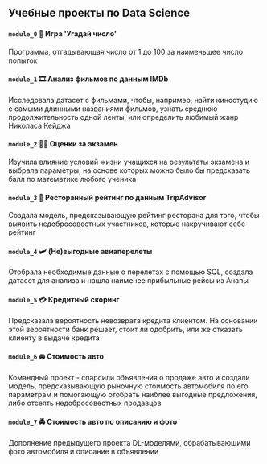 ## Учебные проекты по Data Science


#### `module_0` :game_die: Игра 'Угадай число' 

Программа, отгадывающая число от 1 до 100 за наименьшее число попыток

#### `module_1` :film_strip: Aнализ фильмов по данным IMDb

Исследовала датасет с фильмами, чтобы, например, найти киностудию с самыми длинными названиями фильмов, узнать среднюю продолжительность одной ленты, или определить любимый жанр Николаса Кейджа

#### `module_2` :student: Оценки за экзамен

Изучила влияние условий жизни учащихся на результаты экзамена и выбрала параметры, на основе которых можно было бы предсказать балл по математике любого ученика

#### `module_3` :spaghetti: Ресторанный рейтинг по данным TripAdvisor

Создала модель, предсказывающую рейтинг ресторана для того, чтобы выявить недобросовестных участников, которые накручивают себе рейтинг

#### `module_4` :small_airplane: (Не)выгодные авиаперелеты

Отобрала необходимые данные о перелетах с помощью SQL, создала датасет для анализа и нашла наименее прибыльные рейсы из Анапы

#### `module_5` :credit_card: Кредитный скоринг

Предсказала вероятность невозврата кредита клиентом. На основании этой вероятности банк решает, стоит ли одобрить, или же отказать клиенту в выдаче кредита

#### `module_6` :oncoming_automobile: Стоимость авто

Командный проект - спарсили объявления о продаже авто и создали модель, предсказывающую рыночную стоимость автомобиля по его параметрам и помогающую отобрать наиблее выгодные предложения, либо отсеять недобросовестных продавцов

#### `module_7` :oncoming_police_car: Стоимость авто по описанию и фото

Дополнение предыдущего проекта DL-моделями, обрабатывающими фото автомобиля и описание в объявлении
